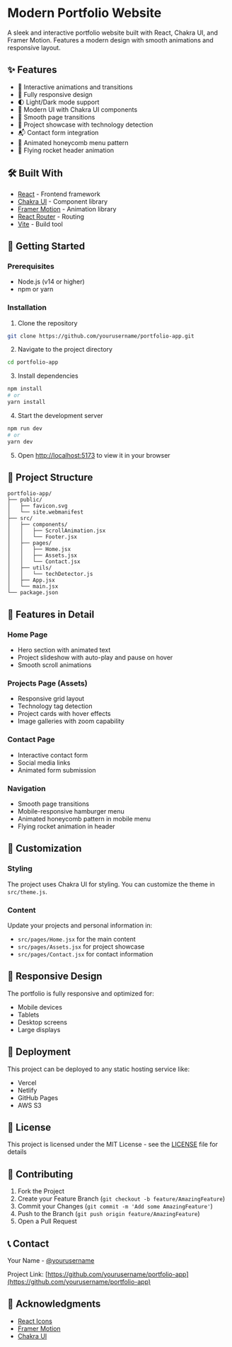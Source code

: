 # Modern Portfolio Website

A sleek and interactive portfolio website built with React, Chakra UI, and Framer Motion. Features a modern design with smooth animations and responsive layout.

## ✨ Features

- 🚀 Interactive animations and transitions
- 📱 Fully responsive design
- 🌓 Light/Dark mode support
- 🎨 Modern UI with Chakra UI components
- 🔄 Smooth page transitions
- 🎯 Project showcase with technology detection
- 📬 Contact form integration
- 🍯 Animated honeycomb menu pattern
- 🚀 Flying rocket header animation

## 🛠️ Built With

- [React](https://reactjs.org/) - Frontend framework
- [Chakra UI](https://chakra-ui.com/) - Component library
- [Framer Motion](https://www.framer.com/motion/) - Animation library
- [React Router](https://reactrouter.com/) - Routing
- [Vite](https://vitejs.dev/) - Build tool

## 🚀 Getting Started

### Prerequisites

- Node.js (v14 or higher)
- npm or yarn

### Installation

1. Clone the repository
```bash
git clone https://github.com/yourusername/portfolio-app.git
```

2. Navigate to the project directory
```bash
cd portfolio-app
```

3. Install dependencies
```bash
npm install
# or
yarn install
```

4. Start the development server
```bash
npm run dev
# or
yarn dev
```

5. Open [http://localhost:5173](http://localhost:5173) to view it in your browser

## 📁 Project Structure

```
portfolio-app/
├── public/
│   ├── favicon.svg
│   └── site.webmanifest
├── src/
│   ├── components/
│   │   ├── ScrollAnimation.jsx
│   │   └── Footer.jsx
│   ├── pages/
│   │   ├── Home.jsx
│   │   ├── Assets.jsx
│   │   └── Contact.jsx
│   ├── utils/
│   │   └── techDetector.js
│   ├── App.jsx
│   └── main.jsx
└── package.json
```

## 🎨 Features in Detail

### Home Page
- Hero section with animated text
- Project slideshow with auto-play and pause on hover
- Smooth scroll animations

### Projects Page (Assets)
- Responsive grid layout
- Technology tag detection
- Project cards with hover effects
- Image galleries with zoom capability

### Contact Page
- Interactive contact form
- Social media links
- Animated form submission

### Navigation
- Smooth page transitions
- Mobile-responsive hamburger menu
- Animated honeycomb pattern in mobile menu
- Flying rocket animation in header

## 🔧 Customization

### Styling
The project uses Chakra UI for styling. You can customize the theme in `src/theme.js`.

### Content
Update your projects and personal information in:
- `src/pages/Home.jsx` for the main content
- `src/pages/Assets.jsx` for project showcase
- `src/pages/Contact.jsx` for contact information

## 📱 Responsive Design

The portfolio is fully responsive and optimized for:
- Mobile devices
- Tablets
- Desktop screens
- Large displays

## 🚀 Deployment

This project can be deployed to any static hosting service like:
- Vercel
- Netlify
- GitHub Pages
- AWS S3

## 📄 License

This project is licensed under the MIT License - see the [LICENSE](LICENSE) file for details

## 🤝 Contributing

1. Fork the Project
2. Create your Feature Branch (`git checkout -b feature/AmazingFeature`)
3. Commit your Changes (`git commit -m 'Add some AmazingFeature'`)
4. Push to the Branch (`git push origin feature/AmazingFeature`)
5. Open a Pull Request

## 📞 Contact

Your Name - [@yourusername](https://twitter.com/yourusername)

Project Link: [https://github.com/yourusername/portfolio-app](https://github.com/yourusername/portfolio-app)

## 🙏 Acknowledgments

- [React Icons](https://react-icons.github.io/react-icons/)
- [Framer Motion](https://www.framer.com/motion/)
- [Chakra UI](https://chakra-ui.com/)
